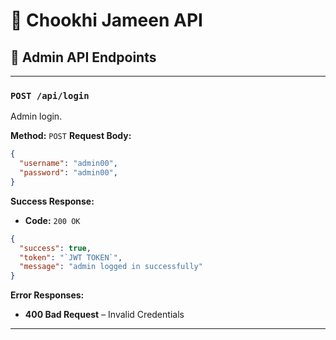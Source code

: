 # 🌾 Chookhi Jameen API

## 📘 Admin API Endpoints

---

### `POST /api/login`

Admin login.

**Method:** `POST`
**Request Body:**

```json
{
  "username": "admin00",
  "password": "admin00",
}
```

**Success Response:**

* **Code:** `200 OK`

```json
{
  "success": true,
  "token": "`JWT TOKEN`",
  "message": "admin logged in successfully"
}
```

**Error Responses:**

* **400 Bad Request** – Invalid Credentials

---
